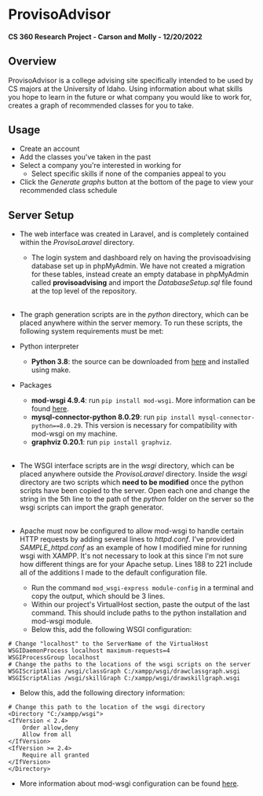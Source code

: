 # ProvisoAdvisor  

#### CS 360 Research Project - Carson and Molly - 12/20/2022
  
## Overview  
  
ProvisoAdvisor is a college advising site specifically intended to be used by CS majors at the University of Idaho. Using information about what skills you hope to learn in the future or what company you would like to work for, creates a graph of recommended classes for you to take.  
  
## Usage  
  
- Create an account 
- Add the classes you've taken in the past
- Select a company you're interested in working for
  - Select specific skills if none of the companies appeal to you
- Click the *Generate graphs* button at the bottom of the page to view your recommended class schedule  
  
## Server Setup  
  
- The web interface was created in Laravel, and is completely contained within the *ProvisoLaravel* directory.  
  - The login system and dashboard rely on having the provisoadvising database set up in phpMyAdmin. We have not created a migration for these tables, instead create an empty database in phpMyAdmin called **provisoadvising** and import the *DatabaseSetup.sql* file found at the top level of the repository.  
&nbsp;  
  
- The graph generation scripts are in the *python* directory, which can be placed anywhere within the server memory. To run these scripts, the following system requirements must be met:
- Python interpreter
  - **Python 3.8**: the source can be downloaded from [here](https://www.python.org/downloads/release/python-3816/) and installed using make.
- Packages
  - **mod-wsgi 4.9.4**: run `pip install mod-wsgi`. More information can be found [here](https://pypi.org/project/mod-wsgi/).
  - **mysql-connector-python 8.0.29**: run `pip install mysql-connector-python==8.0.29`. This version is necessary for compatibility with mod-wsgi on my machine.
  - **graphviz 0.20.1**: run `pip install graphviz`.  
&nbsp;  
  
- The WSGI interface scripts are in the *wsgi* directory, which can be placed anywhere outside the *ProvisoLaravel* directory. Inside the *wsgi* directory are two scripts which **need to be modified** once the python scripts have been copied to the server. Open each one and change the string in the 5th line to the path of the *python* folder on the server so the wsgi scripts can import the graph generator.  
&nbsp;  
  
- Apache must now be configured to allow mod-wsgi to handle certain HTTP requests by adding several lines to *httpd.conf*. I've provided *SAMPLE_httpd.conf* as an example of how I modified mine for running wsgi with XAMPP. It's not necessary to look at this since I'm not sure how different things are for your Apache setup. Lines 188 to 221 include all of the additions I made to the default configuration file.
  - Run the command `mod_wsgi-express module-config` in a terminal and copy the output, which should be 3 lines.  
  - Within our project's VirtualHost section, paste the output of the last command. This should include paths to the python installation and mod-wsgi module.
  - Below this, add the following WSGI configuration:  
```
# Change "localhost" to the ServerName of the VirtualHost  
WSGIDaemonProcess localhost maximum-requests=4  
WSGIProcessGroup localhost  
# Change the paths to the locations of the wsgi scripts on the server  
WSGIScriptAlias /wsgi/classGraph C:/xampp/wsgi/drawclassgraph.wsgi  
WSGIScriptAlias /wsgi/skillGraph C:/xampp/wsgi/drawskillgraph.wsgi
```
  - Below this, add the following directory information:  
```
# Change this path to the location of the wsgi directory  
<Directory "C:/xampp/wsgi">  
<IfVersion < 2.4>  
    Order allow,deny  
    Allow from all  
</IfVersion>  
<IfVersion >= 2.4>  
    Require all granted  
</IfVersion>  
</Directory>
```
  - More information about mod-wsgi configuration can be found [here](https://modwsgi.readthedocs.io/en/develop/configuration.html).